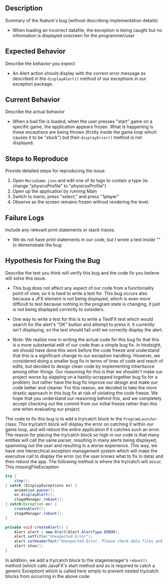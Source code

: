 ## Description

Summary of the feature's bug (without describing implementation details)
* When loading an incorrect datafile, the exception is being caught but no information is
displayed onscreen for the programmer/user
## Expected Behavior

Describe the behavior you expect
* An Alert action should display with the correct error message as described 
in the ```displayAlert()``` method of our exceptions in our exception package.
## Current Behavior

Describe the actual behavior
* When a bad file is loaded, when the user presses "start" game on a specific game,
the application appears frozen. What is happening is these exceptions are being thrown (firstly
inside the game loop which causes it to be "stuck") but their ```displayError()``` method is
not displayed.
## Steps to Reproduce

Provide detailed steps for reproducing the issue.

1. Open ```MarioGame.json``` and edit one of its tags to contain a type (ie. change "physicsProfile" to "physicssProfile")
2. Open up the application by running Main
3. Switch to mario, press "select," and press "1player"
4. Observe as the screen remains frozen without rendering the level.

## Failure Logs

Include any relevant print statements or stack traces.
* We do not have print statements in our code, but I wrote a test inside "" to demonstrate the bug:

## Hypothesis for Fixing the Bug

Describe the test you think will verify this bug and the code fix you believe will solve this issue.

* This bug does not affect any aspect of our code from a functionality point of view, so it is hard to write
a test for. This bug occurs also because a JFX element is not being displayed, which is even more
difficult to test because nothing in the program state is changing, it just is not being displayed
correctly to outsiders. 
* One way to write a test for this is to write a TestFX test which would search for the alert's "OK"
button and attempt to press it. It currently isn't displaying, so the test should fail until we correctly display the alert.

* Note: We realize now in writing the actual code for this bug fix that this is a more substantial edit
of our code than a simple bug fix. In hindsight, we should have done this work before the code
freeze and understand that this is a significant change to our exception handling. However, we considered
doing a smaller bug fix in terms of lines of code and reach of edits, but decided to design clean code
by implementing inheritance among other things. Our reasoning for this is that we shouldn't make our
project worse by slapping on a hastily-scrapped together bug fix for a problem, but rather have the bug 
fix improve our design and make our code better and cleaner. For this reason, we decided to take the
more drastic approach in this bug fix at risk of violating the code freeze. We hope that you understand
our reasoning behind this, and we completely accept checking out the commit from our initial freeze
rather than this one when evaluating our project.

The code to fix this bug is to add a try/catch block to the ```ProgramLauncher``` class. This try/catch block will
display the error on catching it within our game loop, and will reboot the entire application if it catches
such an error. The reason for placing the try/catch block so high in our code is that many entities will call
the same parser, resulting in many alerts being displayed, spamming out the user and resulting in a worse experience.
This way, we have one hierarchical exception management system which will make the executive call to display the error
(so the user knows what to fix in data) and then reboot the app. The following method is where the try/catch
will occur. This missingFileException

```java
try {
    step(); 
} catch (DisplayExceptions ex) {
    animation.pause();
    ex.displayAlert();
    stageManager.reboot();
} catch(Exception ex) {
    createAlert();
    stageManager.reboot();
}
```
```java
private void createAlert() {
    Alert alert = new Alert(Alert.AlertType.ERROR);
    alert.setTitle("Unexpected Error");
    alert.setHeaderText("Unexpected Error. Please check data files and run again.");
    alert.show();
}
```

In addition, we add a try/catch block to the stagemanager's ```reboot()``` method (which calls JavaFX's start method and so is required to catch a generic Exception)
which is called here simply to prevent nested try/catch blocks from occurring in the above code.